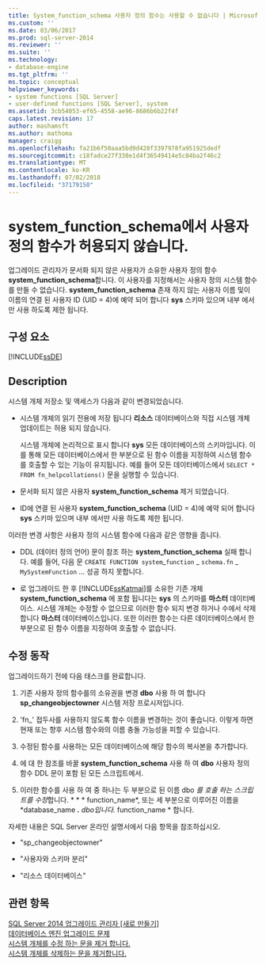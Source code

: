 ```yaml
---
title: System_function_schema 사용자 정의 함수는 사용할 수 없습니다 | Microsoft Docs
ms.custom: ''
ms.date: 03/06/2017
ms.prod: sql-server-2014
ms.reviewer: ''
ms.suite: ''
ms.technology:
- database-engine
ms.tgt_pltfrm: ''
ms.topic: conceptual
helpviewer_keywords:
- system functions [SQL Server]
- user-defined functions [SQL Server], system
ms.assetid: 3cb54053-ef65-4558-ae96-8686b6b22f4f
caps.latest.revision: 17
author: mashamsft
ms.author: mathoma
manager: craigg
ms.openlocfilehash: fa21b6f50aaa5bd9d428f3397978fa951925dedf
ms.sourcegitcommit: c18fadce27f330e1d4f36549414e5c84ba2f46c2
ms.translationtype: MT
ms.contentlocale: ko-KR
ms.lasthandoff: 07/02/2018
ms.locfileid: "37179150"
---
```

# <a name="user-defined-functions-are-not-allowed-in-systemfunctionschema"></a>system_function_schema에서 사용자 정의 함수가 허용되지 않습니다.
  업그레이드 관리자가 문서화 되지 않은 사용자가 소유한 사용자 정의 함수 **system_function_schema**합니다. 이 사용자를 지정해서는 사용자 정의 시스템 함수를 만들 수 없습니다. **system_function_schema** 존재 하지 않는 사용자 이름 및이 이름의 연결 된 사용자 ID (UID = 4)에 예약 되어 합니다 **sys** 스키마 있으며 내부 에서만 사용 하도록 제한 됩니다.  
  
## <a name="component"></a>구성 요소  
 [!INCLUDE[ssDE](../../includes/ssde-md.md)]  
  
## <a name="description"></a>Description  
 시스템 개체 저장소 및 액세스가 다음과 같이 변경되었습니다.  
  
-   시스템 개체의 읽기 전용에 저장 됩니다 **리소스** 데이터베이스와 직접 시스템 개체 업데이트는 허용 되지 않습니다.  
  
     시스템 개체에 논리적으로 표시 합니다 **sys** 모든 데이터베이스의 스키마입니다. 이를 통해 모든 데이터베이스에서 한 부분으로 된 함수 이름을 지정하여 시스템 함수를 호출할 수 있는 기능이 유지됩니다. 예를 들어 모든 데이터베이스에서 `SELECT * FROM fn_helpcollations()` 문을 실행할 수 있습니다.  
  
-   문서화 되지 않은 사용자 **system_function_schema** 제거 되었습니다.  
  
-   ID에 연결 된 사용자 **system_function_schema** (UID = 4)에 예약 되어 합니다 **sys** 스키마 있으며 내부 에서만 사용 하도록 제한 됩니다.  
  
 이러한 변경 사항은 사용자 정의 시스템 함수에 다음과 같은 영향을 줍니다.  
  
-   DDL (데이터 정의 언어) 문이 참조 하는 **system_function_schema** 실패 합니다. 예를 들어, 다음 문 `CREATE FUNCTION system`_`function` \_ `schema.fn` \_ `MySystemFunction` ... 성공 하지 못합니다.  
  
-   로 업그레이드 한 후 [!INCLUDE[ssKatmai](../../includes/sskatmai-md.md)]를 소유한 기존 개체 **system_function_schema** 에 포함 됩니다는 **sys** 의 스키마를 **마스터** 데이터베이스. 시스템 개체는 수정할 수 없으므로 이러한 함수 되지 변경 하거나 수에서 삭제 합니다 **마스터** 데이터베이스입니다. 또한 이러한 함수는 다른 데이터베이스에서 한 부분으로 된 함수 이름을 지정하여 호출할 수 없습니다.  
  
## <a name="corrective-action"></a>수정 동작  
 업그레이드하기 전에 다음 태스크를 완료합니다.  
  
1.  기존 사용자 정의 함수를의 소유권을 변경 **dbo** 사용 하 여 합니다 **sp_changeobjectowner** 시스템 저장 프로시저입니다.  
  
2.  'fn_' 접두사를 사용하지 않도록 함수 이름을 변경하는 것이 좋습니다. 이렇게 하면 현재 또는 향후 시스템 함수와의 이름 충돌 가능성을 피할 수 있습니다.  
  
3.  수정된 함수를 사용하는 모든 데이터베이스에 해당 함수의 복사본을 추가합니다.  
  
4.  에 대 한 참조를 바꿀 **system_function_schema** 사용 하 여 **dbo** 사용자 정의 함수 DDL 문이 포함 된 모든 스크립트에서.  
  
5.  이러한 함수를 사용 하 여 중 하나는 두 부분으로 된 이름 dbo *를 호출 하는 스크립트를 수정*합니다. * * * function_name*, 또는 세 부분으로 이루어진 이름을 *database_name ***.** dbo입니다.* function_name * 합니다.  
  
 자세한 내용은 SQL Server 온라인 설명서에서 다음 항목을 참조하십시오.  
  
-   "sp_changeobjectowner"  
  
-   "사용자와 스키마 분리"  
  
-   "리소스 데이터베이스"  
  
## <a name="see-also"></a>관련 항목  
 [SQL Server 2014 업그레이드 관리자 &#91;새로 만들기&#93;](/sql/2014/sql-server/install/sql-server-2014-upgrade-advisor)   
 [데이터베이스 엔진 업그레이드 문제](../../../2014/sql-server/install/database-engine-upgrade-issues.md)   
 [시스템 개체를 수정 하는 문을 제거 합니다.](../../../2014/sql-server/install/remove-statements-that-modify-system-objects.md)   
 [시스템 개체를 삭제하는 문을 제거합니다.](../../../2014/sql-server/install/remove-statements-that-drop-system-objects.md)  
  
  
